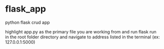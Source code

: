 # flask_app
python flask crud app


highlight app.py as the primary file you are working from and run flask run in the root folder directory and navigate to address listed in the terminal (ex: 127.0.0.1:5000)

